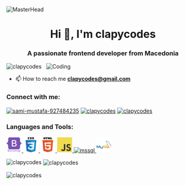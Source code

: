 ![MasterHead](https://www.digitalsolutionservices.com/img/services/web%20development.gif)
<h1 align="center">Hi 👋, I'm clapycodes</h1>
<h3 align="center">A passionate frontend developer from Macedonia</h3>
<img align="right" alt="Coding" width="400" src="https://media2.giphy.com/media/qgQUggAC3Pfv687qPC/giphy.gif?cid=790b761142135cdbaf983ec18afff21839be8d0332c8aded&rid=giphy.gif&ct=g">


<p align="left"> <img src="https://komarev.com/ghpvc/?username=clapycodes&label=Profile%20views&color=0e75b6&style=flat" alt="clapycodes" /> </p>

- 📫 How to reach me **clapycodes@gmail.com**

<h3 align="left">Connect with me:</h3>
<p align="left">
<a href="https://linkedin.com/in/sami-mustafa-927484235" target="blank"><img align="center" src="https://raw.githubusercontent.com/rahuldkjain/github-profile-readme-generator/master/src/images/icons/Social/linked-in-alt.svg" alt="sami-mustafa-927484235" height="30" width="40" /></a>
<a href="https://instagram.com/clapycodes" target="blank"><img align="center" src="https://raw.githubusercontent.com/rahuldkjain/github-profile-readme-generator/master/src/images/icons/Social/instagram.svg" alt="clapycodes" height="30" width="40" /></a>
<a href="https://www.youtube.com/c/clapycodes" target="blank"><img align="center" src="https://raw.githubusercontent.com/rahuldkjain/github-profile-readme-generator/master/src/images/icons/Social/youtube.svg" alt="clapycodes" height="30" width="40" /></a>
</p>

<h3 align="left">Languages and Tools:</h3>
<p align="left"> <a href="https://getbootstrap.com" target="_blank" rel="noreferrer"> <img src="https://raw.githubusercontent.com/devicons/devicon/master/icons/bootstrap/bootstrap-plain-wordmark.svg" alt="bootstrap" width="40" height="40"/> </a> <a href="https://www.w3schools.com/css/" target="_blank" rel="noreferrer"> <img src="https://raw.githubusercontent.com/devicons/devicon/master/icons/css3/css3-original-wordmark.svg" alt="css3" width="40" height="40"/> </a> <a href="https://www.w3.org/html/" target="_blank" rel="noreferrer"> <img src="https://raw.githubusercontent.com/devicons/devicon/master/icons/html5/html5-original-wordmark.svg" alt="html5" width="40" height="40"/> </a> <a href="https://developer.mozilla.org/en-US/docs/Web/JavaScript" target="_blank" rel="noreferrer"> <img src="https://raw.githubusercontent.com/devicons/devicon/master/icons/javascript/javascript-original.svg" alt="javascript" width="40" height="40"/> </a> <a href="https://www.microsoft.com/en-us/sql-server" target="_blank" rel="noreferrer"> <img src="https://www.svgrepo.com/show/303229/microsoft-sql-server-logo.svg" alt="mssql" width="40" height="40"/> </a> <a href="https://www.mysql.com/" target="_blank" rel="noreferrer"> <img src="https://raw.githubusercontent.com/devicons/devicon/master/icons/mysql/mysql-original-wordmark.svg" alt="mysql" width="40" height="40"/> </a> </p>

<p><img align="left" src="https://github-readme-stats.vercel.app/api/top-langs?username=clapycodes&show_icons=true&locale=en&layout=compact" alt="clapycodes" /></p>

<p>&nbsp;<img align="center" src="https://github-readme-stats.vercel.app/api?username=clapycodes&show_icons=true&locale=en" alt="clapycodes" /></p>

<p><img align="center" src="https://github-readme-streak-stats.herokuapp.com/?user=clapycodes&" alt="clapycodes" /></p>

